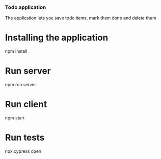 ### Todo application
The application lets you save todo items, mark them done and delete them

# Installing the application
npm install

# Run server
npm run server

# Run client
npm start

# Run tests
npx cypress open